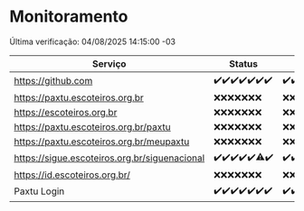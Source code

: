 # Monitoramento

Última verificação: 04/08/2025 14:15:00 -03

|Serviço|Status|Últimas 24h|
|---|---|---|
|https://github.com|<span title="2025-07-28: OK=22">✔️</span><span title="2025-07-29: OK=22">✔️</span><span title="2025-07-30: OK=23">✔️</span><span title="2025-07-31: OK=23">✔️</span><span title="2025-08-01: OK=22">✔️</span><span title="2025-08-02: OK=23">✔️</span><span title="2025-08-03: OK=16">✔️</span>|<span title="03/08/2025 15:13:00 -03 : 200">✔️</span><span title="03/08/2025 16:08:00 -03 : 200">✔️</span><span title="03/08/2025 17:11:00 -03 : 200">✔️</span><span title="03/08/2025 18:09:00 -03 : 200">✔️</span><span title="03/08/2025 19:09:00 -03 : 200">✔️</span><span title="03/08/2025 20:09:00 -03 : 200">✔️</span><span title="03/08/2025 21:58:00 -03 : 200">✔️</span><span title="04/08/2025 00:10:00 -03 : 200">✔️</span><span title="04/08/2025 01:48:00 -03 : 200">✔️</span><span title="04/08/2025 02:29:00 -03 : 200">✔️</span><span title="04/08/2025 03:22:00 -03 : 200">✔️</span><span title="04/08/2025 04:20:00 -03 : 200">✔️</span><span title="04/08/2025 05:16:00 -03 : 200">✔️</span><span title="04/08/2025 06:20:00 -03 : 200">✔️</span><span title="04/08/2025 07:13:00 -03 : 200">✔️</span><span title="04/08/2025 08:10:00 -03 : 200">✔️</span><span title="04/08/2025 09:20:00 -03 : 200">✔️</span><span title="04/08/2025 10:34:00 -03 : 200">✔️</span><span title="04/08/2025 11:15:00 -03 : 200">✔️</span><span title="04/08/2025 12:11:00 -03 : 200">✔️</span><span title="04/08/2025 13:14:00 -03 : 200">✔️</span><span title="04/08/2025 14:15:00 -03 : 200">✔️</span>|
|https://paxtu.escoteiros.org.br|<span title="2025-07-28: Falhas=22">❌</span><span title="2025-07-29: Falhas=22">❌</span><span title="2025-07-30: Falhas=23">❌</span><span title="2025-07-31: Falhas=23">❌</span><span title="2025-08-01: Falhas=22">❌</span><span title="2025-08-02: Falhas=23">❌</span><span title="2025-08-03: Falhas=16">❌</span>|<span title="03/08/2025 15:13:00 -03 : 403">❌</span><span title="03/08/2025 16:08:00 -03 : 403">❌</span><span title="03/08/2025 17:11:00 -03 : 403">❌</span><span title="03/08/2025 18:09:00 -03 : 403">❌</span><span title="03/08/2025 19:09:00 -03 : 403">❌</span><span title="03/08/2025 20:09:00 -03 : 403">❌</span><span title="03/08/2025 21:58:00 -03 : 403">❌</span><span title="04/08/2025 00:10:00 -03 : 403">❌</span><span title="04/08/2025 01:48:00 -03 : 403">❌</span><span title="04/08/2025 02:29:00 -03 : 403">❌</span><span title="04/08/2025 03:22:00 -03 : 403">❌</span><span title="04/08/2025 04:20:00 -03 : 403">❌</span><span title="04/08/2025 05:16:00 -03 : 403">❌</span><span title="04/08/2025 06:20:00 -03 : 403">❌</span><span title="04/08/2025 07:13:00 -03 : 403">❌</span><span title="04/08/2025 08:10:00 -03 : 403">❌</span><span title="04/08/2025 09:20:00 -03 : 403">❌</span><span title="04/08/2025 10:34:00 -03 : 403">❌</span><span title="04/08/2025 11:15:00 -03 : 403">❌</span><span title="04/08/2025 12:11:00 -03 : 403">❌</span><span title="04/08/2025 13:14:00 -03 : 403">❌</span><span title="04/08/2025 14:15:00 -03 : 403">❌</span>|
|https://escoteiros.org.br|<span title="2025-07-28: Falhas=22">❌</span><span title="2025-07-29: Falhas=22">❌</span><span title="2025-07-30: Falhas=23">❌</span><span title="2025-07-31: Falhas=23">❌</span><span title="2025-08-01: Falhas=22">❌</span><span title="2025-08-02: Falhas=23">❌</span><span title="2025-08-03: Falhas=16">❌</span>|<span title="03/08/2025 15:13:00 -03 : 403">❌</span><span title="03/08/2025 16:08:00 -03 : 403">❌</span><span title="03/08/2025 17:11:00 -03 : 403">❌</span><span title="03/08/2025 18:09:00 -03 : 403">❌</span><span title="03/08/2025 19:09:00 -03 : 403">❌</span><span title="03/08/2025 20:09:00 -03 : 403">❌</span><span title="03/08/2025 21:58:00 -03 : 403">❌</span><span title="04/08/2025 00:10:00 -03 : 403">❌</span><span title="04/08/2025 01:48:00 -03 : 403">❌</span><span title="04/08/2025 02:29:00 -03 : 403">❌</span><span title="04/08/2025 03:22:00 -03 : 403">❌</span><span title="04/08/2025 04:20:00 -03 : 403">❌</span><span title="04/08/2025 05:16:00 -03 : 403">❌</span><span title="04/08/2025 06:20:00 -03 : 403">❌</span><span title="04/08/2025 07:13:00 -03 : 403">❌</span><span title="04/08/2025 08:10:00 -03 : 403">❌</span><span title="04/08/2025 09:20:00 -03 : 403">❌</span><span title="04/08/2025 10:34:00 -03 : 403">❌</span><span title="04/08/2025 11:15:00 -03 : 403">❌</span><span title="04/08/2025 12:11:00 -03 : 403">❌</span><span title="04/08/2025 13:14:00 -03 : 403">❌</span><span title="04/08/2025 14:15:00 -03 : 403">❌</span>|
|https://paxtu.escoteiros.org.br/paxtu|<span title="2025-07-28: Falhas=22">❌</span><span title="2025-07-29: Falhas=22">❌</span><span title="2025-07-30: Falhas=23">❌</span><span title="2025-07-31: Falhas=23">❌</span><span title="2025-08-01: Falhas=22">❌</span><span title="2025-08-02: Falhas=23">❌</span><span title="2025-08-03: Falhas=16">❌</span>|<span title="03/08/2025 15:13:00 -03 : 403">❌</span><span title="03/08/2025 16:08:00 -03 : 403">❌</span><span title="03/08/2025 17:11:00 -03 : 403">❌</span><span title="03/08/2025 18:09:00 -03 : 403">❌</span><span title="03/08/2025 19:09:00 -03 : 403">❌</span><span title="03/08/2025 20:09:00 -03 : 403">❌</span><span title="03/08/2025 21:58:00 -03 : 403">❌</span><span title="04/08/2025 00:10:00 -03 : 403">❌</span><span title="04/08/2025 01:48:00 -03 : 403">❌</span><span title="04/08/2025 02:29:00 -03 : 403">❌</span><span title="04/08/2025 03:22:00 -03 : 403">❌</span><span title="04/08/2025 04:20:00 -03 : 403">❌</span><span title="04/08/2025 05:16:00 -03 : 403">❌</span><span title="04/08/2025 06:20:00 -03 : 403">❌</span><span title="04/08/2025 07:13:00 -03 : 403">❌</span><span title="04/08/2025 08:10:00 -03 : 403">❌</span><span title="04/08/2025 09:20:00 -03 : 403">❌</span><span title="04/08/2025 10:34:00 -03 : 403">❌</span><span title="04/08/2025 11:15:00 -03 : 403">❌</span><span title="04/08/2025 12:11:00 -03 : 403">❌</span><span title="04/08/2025 13:14:00 -03 : 403">❌</span><span title="04/08/2025 14:15:00 -03 : 403">❌</span>|
|https://paxtu.escoteiros.org.br/meupaxtu|<span title="2025-07-28: Falhas=22">❌</span><span title="2025-07-29: Falhas=22">❌</span><span title="2025-07-30: Falhas=23">❌</span><span title="2025-07-31: Falhas=23">❌</span><span title="2025-08-01: Falhas=22">❌</span><span title="2025-08-02: Falhas=23">❌</span><span title="2025-08-03: Falhas=16">❌</span>|<span title="03/08/2025 15:13:00 -03 : 403">❌</span><span title="03/08/2025 16:08:00 -03 : 403">❌</span><span title="03/08/2025 17:11:00 -03 : 403">❌</span><span title="03/08/2025 18:09:00 -03 : 403">❌</span><span title="03/08/2025 19:09:00 -03 : 403">❌</span><span title="03/08/2025 20:09:00 -03 : 403">❌</span><span title="03/08/2025 21:58:00 -03 : 403">❌</span><span title="04/08/2025 00:10:00 -03 : 403">❌</span><span title="04/08/2025 01:48:00 -03 : 403">❌</span><span title="04/08/2025 02:29:00 -03 : 403">❌</span><span title="04/08/2025 03:22:00 -03 : 403">❌</span><span title="04/08/2025 04:20:00 -03 : 403">❌</span><span title="04/08/2025 05:16:00 -03 : 403">❌</span><span title="04/08/2025 06:20:00 -03 : 403">❌</span><span title="04/08/2025 07:13:00 -03 : 403">❌</span><span title="04/08/2025 08:10:00 -03 : 403">❌</span><span title="04/08/2025 09:20:00 -03 : 403">❌</span><span title="04/08/2025 10:34:00 -03 : 403">❌</span><span title="04/08/2025 11:15:00 -03 : 403">❌</span><span title="04/08/2025 12:11:00 -03 : 403">❌</span><span title="04/08/2025 13:14:00 -03 : 403">❌</span><span title="04/08/2025 14:15:00 -03 : 403">❌</span>|
|https://sigue.escoteiros.org.br/siguenacional|<span title="2025-07-28: OK=22">✔️</span><span title="2025-07-29: OK=22">✔️</span><span title="2025-07-30: OK=23">✔️</span><span title="2025-07-31: OK=23">✔️</span><span title="2025-08-01: OK=22">✔️</span><span title="2025-08-02: OK=22, Falhas=1">⚠️</span><span title="2025-08-03: OK=16">✔️</span>|<span title="03/08/2025 15:13:00 -03 : 200">✔️</span><span title="03/08/2025 16:08:00 -03 : 200">✔️</span><span title="03/08/2025 17:11:00 -03 : 200">✔️</span><span title="03/08/2025 18:09:00 -03 : 200">✔️</span><span title="03/08/2025 19:09:00 -03 : 200">✔️</span><span title="03/08/2025 20:09:00 -03 : 200">✔️</span><span title="03/08/2025 21:58:00 -03 : 200">✔️</span><span title="04/08/2025 00:10:00 -03 : 200">✔️</span><span title="04/08/2025 01:48:00 -03 : 200">✔️</span><span title="04/08/2025 02:29:00 -03 : 200">✔️</span><span title="04/08/2025 03:22:00 -03 : 200">✔️</span><span title="04/08/2025 04:20:00 -03 : 200">✔️</span><span title="04/08/2025 05:16:00 -03 : 200">✔️</span><span title="04/08/2025 06:20:00 -03 : 200">✔️</span><span title="04/08/2025 07:13:00 -03 : 200">✔️</span><span title="04/08/2025 08:10:00 -03 : 200">✔️</span><span title="04/08/2025 09:20:00 -03 : 200">✔️</span><span title="04/08/2025 10:34:00 -03 : 200">✔️</span><span title="04/08/2025 11:15:00 -03 : 200">✔️</span><span title="04/08/2025 12:11:00 -03 : 200">✔️</span><span title="04/08/2025 13:14:00 -03 : 200">✔️</span><span title="04/08/2025 14:15:00 -03 : 200">✔️</span>|
|https://id.escoteiros.org.br/|<span title="2025-07-28: Falhas=22">❌</span><span title="2025-07-29: Falhas=22">❌</span><span title="2025-07-30: Falhas=23">❌</span><span title="2025-07-31: Falhas=23">❌</span><span title="2025-08-01: Falhas=22">❌</span><span title="2025-08-02: Falhas=23">❌</span><span title="2025-08-03: Falhas=16">❌</span>|<span title="03/08/2025 15:13:00 -03 : 403">❌</span><span title="03/08/2025 16:08:00 -03 : 403">❌</span><span title="03/08/2025 17:11:00 -03 : 403">❌</span><span title="03/08/2025 18:09:00 -03 : 403">❌</span><span title="03/08/2025 19:09:00 -03 : 403">❌</span><span title="03/08/2025 20:09:00 -03 : 403">❌</span><span title="03/08/2025 21:58:00 -03 : 403">❌</span><span title="04/08/2025 00:10:00 -03 : 403">❌</span><span title="04/08/2025 01:48:00 -03 : 403">❌</span><span title="04/08/2025 02:29:00 -03 : 403">❌</span><span title="04/08/2025 03:22:00 -03 : 403">❌</span><span title="04/08/2025 04:20:00 -03 : 403">❌</span><span title="04/08/2025 05:16:00 -03 : 403">❌</span><span title="04/08/2025 06:20:00 -03 : 403">❌</span><span title="04/08/2025 07:13:00 -03 : 403">❌</span><span title="04/08/2025 08:10:00 -03 : 403">❌</span><span title="04/08/2025 09:20:00 -03 : 403">❌</span><span title="04/08/2025 10:34:00 -03 : 403">❌</span><span title="04/08/2025 11:15:00 -03 : 403">❌</span><span title="04/08/2025 12:11:00 -03 : 403">❌</span><span title="04/08/2025 13:14:00 -03 : 403">❌</span><span title="04/08/2025 14:15:00 -03 : 403">❌</span>|
|Paxtu Login|<span title="2025-07-28: OK=22">✔️</span><span title="2025-07-29: OK=22">✔️</span><span title="2025-07-30: OK=23">✔️</span><span title="2025-07-31: OK=23">✔️</span><span title="2025-08-01: OK=22">✔️</span><span title="2025-08-02: OK=23">✔️</span><span title="2025-08-03: OK=16">✔️</span>|<span title="03/08/2025 15:13:00 -03 : 200">✔️</span><span title="03/08/2025 16:08:00 -03 : 200">✔️</span><span title="03/08/2025 17:11:00 -03 : 200">✔️</span><span title="03/08/2025 18:09:00 -03 : 200">✔️</span><span title="03/08/2025 19:09:00 -03 : 200">✔️</span><span title="03/08/2025 20:09:00 -03 : 200">✔️</span><span title="03/08/2025 21:58:00 -03 : 200">✔️</span><span title="04/08/2025 00:10:00 -03 : 200">✔️</span><span title="04/08/2025 01:48:00 -03 : 200">✔️</span><span title="04/08/2025 02:29:00 -03 : 200">✔️</span><span title="04/08/2025 03:22:00 -03 : 200">✔️</span><span title="04/08/2025 04:20:00 -03 : 200">✔️</span><span title="04/08/2025 05:16:00 -03 : 200">✔️</span><span title="04/08/2025 06:20:00 -03 : 200">✔️</span><span title="04/08/2025 07:13:00 -03 : 200">✔️</span><span title="04/08/2025 08:10:00 -03 : 200">✔️</span><span title="04/08/2025 09:20:00 -03 : 200">✔️</span><span title="04/08/2025 10:34:00 -03 : 200">✔️</span><span title="04/08/2025 11:15:00 -03 : 200">✔️</span><span title="04/08/2025 12:11:00 -03 : 200">✔️</span><span title="04/08/2025 13:14:00 -03 : 200">✔️</span><span title="04/08/2025 14:15:00 -03 : 200">✔️</span>|
